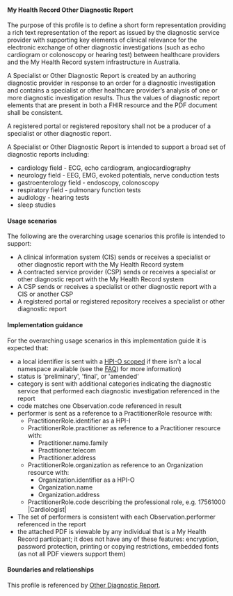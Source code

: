 #### My Health Record Other Diagnostic Report
The purpose of this profile is to define a short form representation providing a rich text representation of the report as issued by the diagnostic service provider with supporting key elements of clinical relevance for the electronic exchange of other diagnostic investigations (such as echo cardiogram or colonoscopy or hearing test) between healthcare providers and the My Health Record system infrastructure in Australia.

A Specialist or Other Diagnostic Report is created by an authoring diagnostic provider in response to an order for a diagnostic investigation and contains a specialist or other healthcare provider’s analysis of one or more diagnostic investigation results. Thus the values of diagnostic report elements that are present in both a FHIR resource and the PDF document shall be consistent.

A registered portal or registered repository shall not be a producer of a specialist or other diagnostic report.

A Specialist or Other Diagnostic Report is intended to support a broad set of diagnostic reports including:
* cardiology field - ECG, echo cardiogram, angiocardiography
* neurology field - EEG, EMG, evoked potentials, nerve conduction tests
* gastroenterology field - endoscopy, colonoscopy
* respiratory field - pulmonary function tests
* audiology - hearing tests
* sleep studies

#### Usage scenarios
The following are the overarching usage scenarios this profile is intended to support:
* A clinical information system (CIS) sends or receives a specialist or other diagnostic report with the My Health Record system
* A contracted service provider (CSP) sends or receives a specialist or other diagnostic report with the My Health Record system
* A CSP sends or receives a specialist or other diagnostic report with a CIS or another CSP
* A registered portal or registered repository receives a specialist or other diagnostic report

#### Implementation guidance
For the overarching usage scenarios in this implementation guide it is expected that:
<ul>
<li>a local identifier is sent with a <a href="http://ns.electronichealth.net.au/id/hpio-scoped/report/1.0/index.html">HPI-O scoped</a> if there isn't a local namespace available (see the <a href="https://github.com/AuDigitalHealth/ci-fhir-r4/wiki/Frequently-Asked-Questions">FAQ</a>) for more information)</li>
<li>status is 'preliminary', 'final', or 'amended'</li>
<li>category is sent with additional categories indicating the diagnostic service that performed each diagnostic investigation referenced in the report</li>
<li>code matches one Observation.code referenced in result</li>
<li>performer is sent as a reference to a PractitionerRole resource with:
    <ul>
        <li>PractitionerRole.identifier as a HPI-I</li>
        <li>PractitionerRole.practitioner as reference to a Practitioner resource with:
        <ul>
            <li>Practitioner.name.family</li>
            <li>Practitioner.telecom</li>   
            <li>Practitioner.address</li>   
        </ul></li>
        <li>PractitionerRole.organization as reference to an Organization resource with:
        <ul>
            <li>Organization.identifier as a HPI-O</li>
            <li>Organization.name</li>
            <li>Organization.address</li> 
         </ul></li>
        <li>PractitionerRole.code describing the professional role, e.g. 17561000 |Cardiologist|</li>
    </ul></li>
<li>The set of performers is consistent with each Observation.performer referenced in the report</li>
<li>the attached PDF is viewable by any individual that is a My Health Record participant; it does not have any of these features: encryption, password protection, printing or copying restrictions, embedded fonts (as not all PDF viewers support them)</li>
</ul>

#### Boundaries and relationships
This profile is referenced by [Other Diagnostic Report](StructureDefinition-composition-otherdiagreport-1.html).